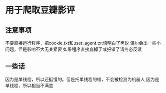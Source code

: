 # 用于爬取豆瓣影评
## 注意事项
不要直接运行程序，把cookie.txt和user_agent.txt填明白了再说
偶尔会出一些小问题，但是影响不大无关紧要
如果程序直接崩掉了或报错了请务必反馈
## 一些话
因为是单线程，所以还挺慢的。但是托单线程的福，不会被检测为机器人
因为是单线程，所以相当不满意
